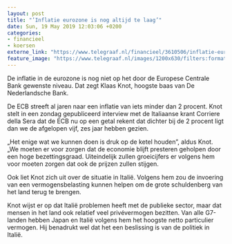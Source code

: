 ```yaml
---
layout: post
title: "’Inflatie eurozone is nog altijd te laag’"
date: Sun, 19 May 2019 12:03:06 +0200
categories: 
- financieel 
- koersen 
externe_link: "https://www.telegraaf.nl/financieel/3610506/inflatie-eurozone-is-nog-altijd-te-laag"
feature_image: "https://www.telegraaf.nl/images/1200x630/filters:format(jpeg):quality(80)/cdn-kiosk-api.telegraaf.nl/4ca7f818-7a1d-11e9-a5a0-0217670beecd.jpg"
---
```


<p class="intro">De inflatie in de eurozone is nog niet op het door de Europese Centrale Bank gewenste niveau. Dat zegt Klaas Knot, hoogste baas van De Nederlandsche Bank.</p> <p>De ECB streeft al jaren naar een inflatie van iets minder dan 2 procent. Knot stelt in een zondag gepubliceerd interview met de Italiaanse krant Corriere della Sera dat de ECB nu op een getal rekent dat dichter bij de 2 procent ligt dan we de afgelopen vijf, zes jaar hebben gezien.</p><p>„Het enige wat we kunnen doen is druk op de ketel houden”, aldus Knot. „We moeten er voor zorgen dat de economie blijft presteren geholpen door een hoge bezettingsgraad. Uiteindelijk zullen groeicijfers er volgens hem voor moeten zorgen dat ook de prijzen zullen stijgen.</p><p>Ook liet Knot zich uit over de situatie in Italië. Volgens hem zou de invoering van een vermogensbelasting kunnen helpen om de grote schuldenberg van het land terug te brengen.</p><p>Knot wijst er op dat Italië problemen heeft met de publieke sector, maar dat mensen in het land ook relatief veel privévermogen bezitten. Van alle G7-landen hebben Japan en Italië volgens hem het hoogste netto particulier vermogen. Hij benadrukt wel dat het een beslissing is van de politiek in Italië.</p>
